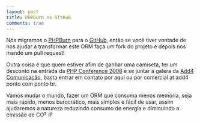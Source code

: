 ```yaml
---
layout: post
title: PHPBurn no GitHub
comments: true
---
```


Nós migramos o [PHPBurn](http://www.phpburn.com) para o [GitHub](http://github.com/klederson), então se você tiver vontade de nos ajudar a transformar este ORM faça um fork do projeto e depois nos mande um pull request!

Outra coisa é que quem estiver afim de ganhar uma camiseta, ter um desconto na entrada da [PHP Conference 2008](http://www.phpconf.com.br/) e se juntar a galera da [Add4 Comunicação](http://www.add4.com.br), basta entrar em contato por aqui ou por comercial at add4 ponto com ponto br.

Vamos mudar o mundo, fazer um ORM que consuma menos memória, seja mais rápido, menos burocrático, mais simples e fácil de usar, assim ajudaremos a natureza reduzindo consumo de energia e diminuindo a emissão de CO² :P
